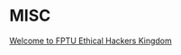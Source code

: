 # MISC

[Welcome to FPTU Ethical Hackers Kingdom](./Welcome-to-FPTU-Ethical-Hackers-Kingdom/README.md)

